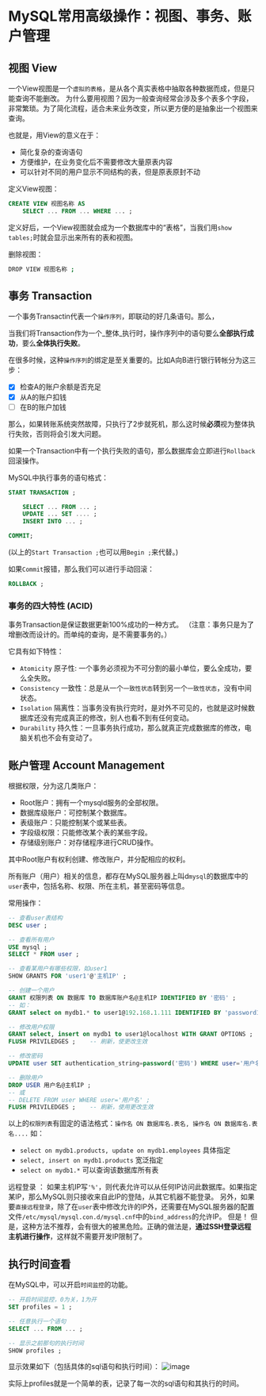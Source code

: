 # MySQL常用高级操作：视图、事务、账户管理


## 视图 View

一个View视图是一个`虚拟的表格`，是从各个真实表格中抽取各种数据而成，但是只能查询不能删改。
为什么要用视图？因为一般查询经常会涉及多个表多个字段，非常繁琐。为了简化流程，适合未来业务改变，所以更方便的是抽象出一个视图来查询。

也就是，用View的意义在于：
- 简化复杂的查询语句
- 方便维护，在业务变化后不需要修改大量原表内容
- 可以针对不同的用户显示不同结构的表，但是原表原封不动

定义View视图：
```sql
CREATE VIEW 视图名称 AS
    SELECT ... FROM ... WHERE ... ;
```

定义好后，一个View视图就会成为一个数据库中的“表格”，当我们用`show tables;`时就会显示出来所有的表和视图。

删除视图：
```sh
DROP VIEW 视图名称 ;
```


## 事务 Transaction

一个事务Transactin代表一个`操作序列`，即联动的好几条语句。那么，

当我们将Transaction作为一个_整体_执行时，操作序列中的语句要么**全部执行成功**，要么**全体执行失败**。

在很多时候，这种`操作序列`的绑定是至关重要的。比如A向B进行银行转帐分为这三步：
- [x] 检查A的账户余额是否充足
- [x] 从A的账户扣钱
- [ ] 在B的账户加钱

那么，如果转账系统突然故障，只执行了2步就死机，那么这时候**必须**视为整体执行失败，否则将会引发大问题。

如果一个Transaction中有一个执行失败的语句，那么数据库会立即进行`Rollback`回滚操作。

MySQL中执行事务的语句格式：
```sql
START TRANSACTION ;

    SELECT ... FROM ... ;
    UPDATE ... SET .... ;
    INSERT INTO ... ;

COMMIT;
```
(以上的`Start Transaction ;`也可以用`Begin ;`来代替。)

如果`Commit`报错，那么我们可以进行手动回滚：
```sql
ROLLBACK ;
```

### 事务的四大特性 (ACID)

事务Transaction是保证数据更新100%成功的一种方式。
（注意：事务只是为了增删改而设计的。而单纯的查询，是不需要事务的。）

它具有如下特性：
- `Atomicity` 原子性: 一个事务必须视为不可分割的最小单位，要么全成功，要么全失败。
- `Consistency` 一致性：总是从一个`一致性状态`转到另一个`一致性状态`，没有中间状态。
- `Isolation` 隔离性：当事务没有执行完时，是对外不可见的，也就是这时候数据库还没有完成真正的修改，别人也看不到有任何变动。
- `Durability` 持久性：一旦事务执行成功，那么就真正完成数据库的修改，电脑关机也不会有变动了。




## 账户管理 Account Management

根据权限，分为这几类账户：
- Root账户：拥有一个mysqld服务的全部权限。
- 数据库级账户：可控制某个数据库。
- 表级账户：只能控制某个或某些表。
- 字段级权限：只能修改某个表的某些字段。
- 存储级别账户：对存储程序进行CRUD操作。

其中Root账户有权利创建、修改账户，并分配相应的权利。

所有账户（用户）相关的信息，都存在MySQL服务器上叫d`mysql`的数据库中的`user`表中，包括名称、权限、所在主机，甚至密码等信息。

常用操作：
```sql
-- 查看user表结构
DESC user ;

-- 查看所有用户
USE mysql ;
SELECT * FROM user ;

-- 查看某用户有哪些权限，如user1
SHOW GRANTS FOR 'user1'@'主机IP' ;

-- 创建一个用户
GRANT 权限列表 ON 数据库 TO 数据库账户名@主机IP IDENTIFIED BY '密码' ;
-- 如：
GRANT select on mydb1.* to user1@192.168.1.111 IDENTIFIED BY 'password123' ;

-- 修改用户权限
GRANT select, insert on mydb1 to user1@localhost WITH GRANT OPTIONS ;
FLUSH PRIVILEDGES ;    -- 刷新，使更改生效

-- 修改密码
UPDATE user SET authentication_string=password('密码') WHERE user='用户名' ;

-- 删除用户
DROP USER 用户名@主机IP ;
-- 或
-- DELETE FROM user WHERE user='用户名' ;
FLUSH PRIVILEDGES ;    -- 刷新，使用更改生效
```

以上的`权限列表`有固定的语法格式：`操作名 ON 数据库名.表名, 操作名 ON 数据库名.表名....`
如：
- `select on mydb1.products, update on mydb1.employees` 具体指定
- `select, insert on mydb1.products` 宽泛指定
- `select on mydb1.*` 可以查询该数据库所有表

远程登录 ：
如果主机IP写`'%'`，则代表允许可以从任何IP访问此数据库。如果指定某IP，那么MySQL则只接收来自此IP的登陆，从其它机器不能登录。
另外，如果要`直接远程登录`，除了在`user`表中修改允许的IP外，还需要在MySQL服务器的配置文件`/etc/mysql/mysql.con.d/mysql.cnf`中的`bind_address`的允许IP。
但是！
但是，这种方法不推荐，会有很大的被黑危险。正确的做法是，**通过SSH登录远程主机进行操作**，这样就不需要开发IP限制了。


## 执行时间查看

在MySQL中，可以开启`时间监控`的功能。

```sql
-- 开启时间监控，0为关，1为开
SET profiles = 1 ;

-- 任意执行一个语句
SELECT ... FROM ... ;

-- 显示之前那句的执行时间
SHOW profiles ;
```

显示效果如下（包括具体的sql语句和执行时间）：
![image](https://user-images.githubusercontent.com/14041622/48950335-c891a380-ef75-11e8-9f60-0b10aa2709e0.png)

实际上profiles就是一个简单的表，记录了每一次的sql语句和其执行的时间。




